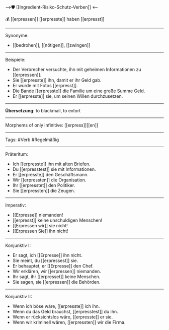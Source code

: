 -->🛡️ [[Ingredient-Risiko-Schutz-Verben]] <--

💰 [[erpressen]]
[[erpresste]]
haben [[erpresst]]

---

Synonyme:
- [[bedrohen]], [[nötigen]], [[zwingen]]

---

Beispiele:

- Der Verbrecher versuchte, ihn mit geheimen Informationen zu [[erpressen]].
- Sie [[erpresste]] ihn, damit er ihr Geld gab.
- Er wurde mit Fotos [[erpresst]].
- Die Bande [[erpresste]] die Familie um eine große Summe Geld.
- Er [[erpresste]] sie, um seinen Willen durchzusetzen.

---
**Übersetzung**: to blackmail, to extort

---

Morphems of only infinitive:
[[erpress]][[en]]

---
Tags:
#Verb
#Regelmäßig

---

Präteritum:

- Ich [[erpresste]] ihn mit alten Briefen.
- Du [[erpresstest]] sie mit Informationen.
- Er [[erpresste]] den Geschäftsmann.
- Wir [[erpressten]] die Organisation.
- Ihr [[erpresstet]] den Politiker.
- Sie [[erpressten]] die Zeugen.

---

Imperativ:

- [[Erpresse]] niemanden!
- [[erpresst]] keine unschuldigen Menschen!
- [[Erpressen wir]] sie nicht!
- [[Erpressen Sie]] ihn nicht!

---

Konjunktiv I:

- Er sagt, ich [[Erpresse]] ihn nicht.
- Sie meint, du [[erpressest]] sie.
- Er behauptet, er [[Erpresse]] den Chef.
- Wir erklären, wir [[erpressen]] niemanden.
- Ihr sagt, ihr [[erpresset]] keine Menschen.
- Sie sagen, sie [[erpressen]] die Behörden.

---

Konjunktiv II:

- Wenn ich böse wäre, [[erpresste]] ich ihn.
- Wenn du das Geld brauchst, [[erpresstest]] du ihn.
- Wenn er rücksichtslos wäre, [[erpresste]] er sie.
- Wenn wir kriminell wären, [[erpressten]] wir die Firma.
